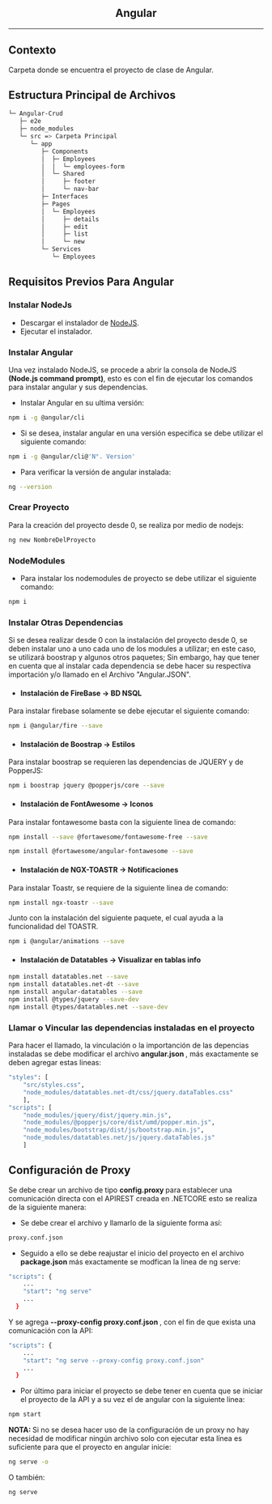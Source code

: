 <p>
    <h2 align="center"> Angular </h2>
</p>

<hr>

## Contexto

Carpeta donde se encuentra el proyecto de clase de Angular.

## Estructura Principal de Archivos

```bash
└─ Angular-Crud
   ├─ e2e
   ├─ node_modules 
   └─ src => Carpeta Principal
      └─ app
         ├─ Components
         │  ├─ Employees
         │  │  └─ employees-form
         │  └─ Shared
         │     ├─ footer
         │     └─ nav-bar
         ├─ Interfaces
         ├─ Pages
         │  └─ Employees
         │     ├─ details
         │     ├─ edit
         │     ├─ list
         │     └─ new
         └─ Services
            └─ Employees

```

## Requisitos Previos Para Angular

### Instalar NodeJs

* Descargar el instalador de [NodeJS](https://nodejs.org/es/).
* Ejecutar el instalador.

### Instalar Angular
Una vez instalado NodeJS, se procede a abrir la consola de NodeJS <b>(Node.js command prompt)</b>, esto es con el fin de ejecutar los comandos para instalar angular y sus dependencias.

* Instalar Angular en su ultima versión:
```bash
npm i -g @angular/cli
```

* Si se desea, instalar angular en una versión especifica se debe utilizar el siguiente comando:
```bash
npm i -g @angular/cli@'N°. Version'
```

* Para verificar la versión de angular instalada:

```bash
ng --version
```

### Crear Proyecto

Para la creación del proyecto desde 0, se realiza por medio de nodejs:

```bash
ng new NombreDelProyecto
```

### NodeModules

* Para instalar los nodemodules de proyecto se debe utilizar el siguiente comando:

```bash
npm i
```

### Instalar Otras Dependencias

Si se desea realizar desde 0 con la instalación del proyecto desde 0, se deben instalar uno a uno cada uno de los modules a utilizar; en este caso, se utilizará boostrap y algunos otros paquetes; Sin embargo, hay que tener en cuenta que al instalar cada dependencia se debe hacer su respectiva importación y/o llamado en el Archivo "Angular.JSON".

* #### Instalación de FireBase -> BD NSQL
Para instalar firebase solamente se debe ejecutar el siguiente comando:

```bash
npm i @angular/fire --save
```

* #### Instalación de Boostrap -> Estilos
Para instalar boostrap se requieren las dependencias de JQUERY y de PopperJS:

```bash
npm i boostrap jquery @popperjs/core --save
```

* #### Instalación de FontAwesome -> Iconos
Para instalar fontawesome basta con la siguiente linea de comando:

```bash
npm install --save @fortawesome/fontawesome-free --save
```

```bash
npm install @fortawesome/angular-fontawesome --save 
```

* #### Instalación de NGX-TOASTR -> Notificaciones
Para instalar Toastr, se requiere de la siguiente linea de comando:

```bash
npm install ngx-toastr --save
```
Junto con la instalación del siguiente paquete, el cual ayuda a la funcionalidad del TOASTR.

```bash
npm i @angular/animations --save
```

* #### Instalación de Datatables -> Visualizar en tablas info

```bash
npm install datatables.net --save
npm install datatables.net-dt --save
npm install angular-datatables --save
npm install @types/jquery --save-dev
npm install @types/datatables.net --save-dev
```

### Llamar o Vincular las dependencias instaladas en el proyecto

Para hacer el llamado, la vinculación o la importanción de las depencias instaladas se debe modificar el archivo <b> angular.json </b>, más exactamente se deben agregar estas lineas:

```bash
"styles": [
    "src/styles.css",
    "node_modules/datatables.net-dt/css/jquery.dataTables.css"              
    ],
"scripts": [
    "node_modules/jquery/dist/jquery.min.js",
    "node_modules/@popperjs/core/dist/umd/popper.min.js",
    "node_modules/bootstrap/dist/js/bootstrap.min.js",
    "node_modules/datatables.net/js/jquery.dataTables.js"
    ]
```

## Configuración de Proxy

Se debe crear un archivo de tipo <b> config.proxy </b> para establecer una comunicación directa con el APIREST creada en .NETCORE esto se realiza de la siguiente manera:

* Se debe crear el archivo y llamarlo de la siguiente forma así:

```bash
proxy.conf.json
```

* Seguido a ello se debe reajustar el inicio del proyecto en el archivo <b> package.json </b> más exactamente se modfican la linea de ng serve:

```bash
"scripts": {
    ...
    "start": "ng serve"
    ...
  }
```

Y se agrega <b> --proxy-config proxy.conf.json </b>, con el fin de que exista una comunicación con la API:

```bash
"scripts": {
    ...
    "start": "ng serve --proxy-config proxy.conf.json"
    ...
  }
```

* Por último para iniciar el proyecto se debe tener en cuenta que se iniciar el proyecto de la API y a su vez el de angular con la siguiente linea: 

```bash
npm start
```

<b> NOTA: </b> Si no se desea hacer uso de la configuración de un proxy no hay necesidad de modificar ningún archivo solo con ejecutar esta línea es suficiente para que el proyecto en angular inicie:

```bash
ng serve -o
```

O también:

```bash
ng serve
```